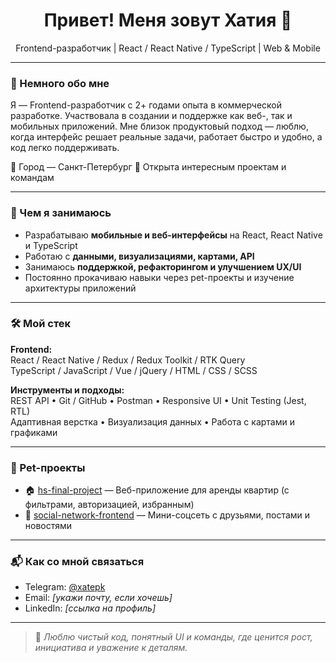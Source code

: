 <h1 align="center">Привет! Меня зовут Хатия 👋</h1>
<p align="center">Frontend-разработчик | React / React Native / TypeScript | Web & Mobile</p>

---

### 🧠 Немного обо мне

Я — Frontend-разработчик с 2+ годами опыта в коммерческой разработке. Участвовала в создании и поддержке как веб-, так и мобильных приложений. Мне близок продуктовый подход — люблю, когда интерфейс решает реальные задачи, работает быстро и удобно, а код легко поддерживать.

📍 Город — Санкт-Петербург 
🎯 Открыта интересным проектам и командам  

---

### 💼 Чем я занимаюсь

- Разрабатываю **мобильные и веб-интерфейсы** на React, React Native и TypeScript  
- Работаю с **данными, визуализациями, картами, API**  
- Занимаюсь **поддержкой, рефакторингом и улучшением UX/UI**  
- Постоянно прокачиваю навыки через pet-проекты и изучение архитектуры приложений  

---

### 🛠 Мой стек

**Frontend:**  
React / React Native / Redux / Redux Toolkit / RTK Query  
TypeScript / JavaScript / Vue / jQuery / HTML / CSS / SCSS  

**Инструменты и подходы:**  
REST API • Git / GitHub • Postman • Responsive UI • Unit Testing (Jest, RTL)  
Адаптивная верстка • Визуализация данных • Работа с картами и графиками

---

### 🧪 Pet-проекты

- 🏠 [hs-final-project](https://github.com/xatepk/hs-final-project) — Веб-приложение для аренды квартир (с фильтрами, авторизацией, избранным)  
- 👥 [social-network-frontend](https://github.com/xatepk/social-network-frontend) — Мини-соцсеть с друзьями, постами и новостями

---

### 📬 Как со мной связаться

- Telegram: [@xatepk](https://t.me/xatepk)  
- Email: *[укажи почту, если хочешь]*  
- LinkedIn: *[ссылка на профиль]*  

---

> 💬 *Люблю чистый код, понятный UI и команды, где ценится рост, инициатива и уважение к деталям.*


